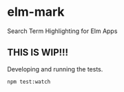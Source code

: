 # elm-mark

Search Term Highlighting for Elm Apps

## THIS IS WIP!!!

Developing and running the tests.

```
npm test:watch
```
